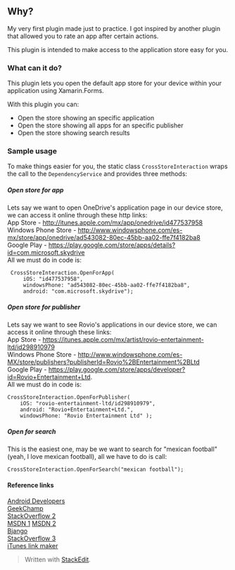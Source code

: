 ## Why?
My very first plugin made just to practice. I got inspired by another plugin that allowed you to rate an app after certain actions. 

This plugin is intended to make access to the application store easy for you.

### What can it do?
This plugin lets you open the default app store for your device within your application using Xamarin.Forms. 

With this plugin you can:

 - Open the store showing an specific application
 - Open the store showing all apps for an specific publisher
 - Open the store showing search results 

### Sample usage
To make things easier for you, the static class `CrossStoreInteraction` wraps the call to the `DependencyService` and provides three methods:
##### Open store for app
Lets say we want to open OneDrive's application page in our device store, we can access it online through these http links:  
App Store - http://itunes.apple.com/mx/app/onedrive/id477537958  
Windows Phone Store - http://www.windowsphone.com/es-mx/store/app/onedrive/ad543082-80ec-45bb-aa02-ffe7f4182ba8  
Google Play - https://play.google.com/store/apps/details?id=com.microsoft.skydrive  
All we must do in code is:
``` 
 CrossStoreInteraction.OpenForApp(
	 iOS: "id477537958",
	 windowsPhone: "ad543082-80ec-45bb-aa02-ffe7f4182ba8",
	 android: "com.microsoft.skydrive");
 ```  

##### Open store for publisher
 Lets say we want to see Rovio's applications in our device store, we can access it online through these links:  
App Store - https://itunes.apple.com/mx/artist/rovio-entertainment-ltd/id298910979  
Windows Phone Store - http://www.windowsphone.com/es-MX/store/publishers?publisherId=Rovio%2BEntertainment%2BLtd  
Google Play - https://play.google.com/store/apps/developer?id=Rovio+Entertainment+Ltd.  
All we must do in code is:
```
CrossStoreInteraction.OpenForPublisher(
	iOS: "rovio-entertainment-ltd/id298910979",
	android: "Rovio+Entertainment+Ltd.",
	windowsPhone: "Rovio Entertainment Ltd" );
 ``` 
##### Open for search
This is the easiest one, may be we want to search for "mexican football" (yeah, I love mexican football), all we have to do is call:
```  
CrossStoreInteraction.OpenForSearch("mexican football");
```

#### Reference links

[Android Developers](http://developer.android.com/distribute/tools/promote/linking.html)  
[GeekChamp](http://www.geekchamp.com/tips/how-to-use-the-marketplace-tasks-in-windows-phone-8)  
[StackOverflow 2](http://stackoverflow.com/questions/24589262/what-is-the-equivalent-to-marketplacedetailtask-contentidentifier-for-windows)  
[MSDN 1](https://msdn.microsoft.com/en-us/library/windows/apps/hh394017(v=vs.105).aspx)  
[MSDN 2](https://msdn.microsoft.com/en-us/library/windows/apps/hh974767.aspx)  
[Bjango](http://bjango.com/articles/ituneslinks/)  
[StackOverflow 3](http://stackoverflow.com/questions/893604/how-to-link-to-the-itunes-store-from-iphone-app)  
[iTunes link maker](http://linkmaker.itunes.apple.com/mx)  


> Written with [StackEdit](https://stackedit.io/).
